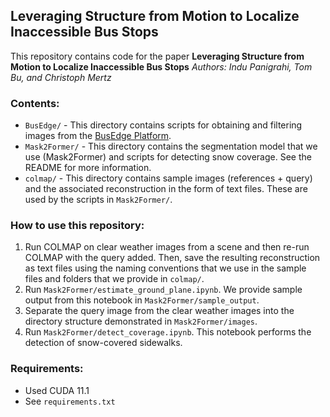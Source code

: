 ## Leveraging Structure from Motion to Localize Inaccessible Bus Stops
This repository contains code for the paper **Leveraging Structure from Motion to Localize Inaccessible Bus Stops**
*Authors: Indu Panigrahi, Tom Bu, and Christoph Mertz*

### Contents:
* ``BusEdge/`` - This directory contains scripts for obtaining and filtering images from the [BusEdge Platform](https://github.com/CanboYe/BusEdge).
* ``Mask2Former/`` - This directory contains the segmentation model that we use (Mask2Former) and scripts for detecting snow coverage. See the README for more information.
* ``colmap/`` - This directory contains sample images (references + query) and the associated reconstruction in the form of text files. These are used by the scripts in ``Mask2Former/``.


### How to use this repository:
1. Run COLMAP on clear weather images from a scene and then re-run COLMAP with the query added. Then, save the resulting reconstruction as text files using the naming conventions that we use in the sample files and folders that we provide in ``colmap/``.
2. Run ``Mask2Former/estimate_ground_plane.ipynb``. We provide sample output from this notebook in ``Mask2Former/sample_output``.
3. Separate the query image from the clear weather images into the directory structure demonstrated in ``Mask2Former/images``.
4. Run ``Mask2Former/detect_coverage.ipynb``. This notebook performs the detection of snow-covered sidewalks.


### Requirements:
* Used CUDA 11.1
* See ``requirements.txt``
